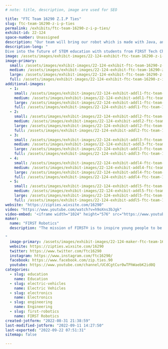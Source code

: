 ```yaml
---
# note: title, description, image are used for SEO

title: "FTC Team 16290 Z.I.P Ties"
slug: ftc-team-16290-z-i-p-ties
permalink: /exhibits/ftc-team-16290-z-i-p-ties/
exhibit-id: 22-124
space-number: Unassigned
description: "Our team will bring our robot which is made with Java, and a version of our robot made with CAD."
description-long: "	
Dive into the future of STEM education with students from FIRST Tech Challenge Team Z.I.P. Ties by experiencing a custom-designed robot that embodies this year&#039;s First Tech Challenge 2022-2023 season. Learn about what goes on to make such a unique robot. Individuals can learn about Java Coding, Computer-Aided Designing in SOLIDWORKS, and engineering a robot built by a group of middle and high school students. Individuals will have a chance to drive our robot using Logitech F310 controllers. "
image: /assets/images/exhibit-images/22-124-exhibit-ftc-team-16290-z-i-p-ties-maker-faire-robot-large.jpeg
image-primary: 
  small: /assets/images/exhibit-images/22-124-exhibit-ftc-team-16290-z-i-p-ties-maker-faire-robot-small.jpeg
  medium: /assets/images/exhibit-images/22-124-exhibit-ftc-team-16290-z-i-p-ties-maker-faire-robot-medium.jpeg
  large: /assets/images/exhibit-images/22-124-exhibit-ftc-team-16290-z-i-p-ties-maker-faire-robot-large.jpeg
  full: /assets/images/exhibit-images/22-124-exhibit-ftc-team-16290-z-i-p-ties-maker-faire-robot-full.jpeg
additional-images: 
  - 1:
    small: /assets/images/exhibit-images/22-124-exhibit-addl1-ftc-team-16290-z-i-p-ties-20220206-085559-small.jpg
    medium: /assets/images/exhibit-images/22-124-exhibit-addl1-ftc-team-16290-z-i-p-ties-20220206-085559-medium.jpg
    large: /assets/images/exhibit-images/22-124-exhibit-addl1-ftc-team-16290-z-i-p-ties-20220206-085559-large.jpg
    full: /assets/images/exhibit-images/22-124-exhibit-addl1-ftc-team-16290-z-i-p-ties-20220206-085559-full.jpg
  - 2:
    small: /assets/images/exhibit-images/22-124-exhibit-addl2-ftc-team-16290-z-i-p-ties-20220220-105520-small.jpg
    medium: /assets/images/exhibit-images/22-124-exhibit-addl2-ftc-team-16290-z-i-p-ties-20220220-105520-medium.jpg
    large: /assets/images/exhibit-images/22-124-exhibit-addl2-ftc-team-16290-z-i-p-ties-20220220-105520-large.jpg
    full: /assets/images/exhibit-images/22-124-exhibit-addl2-ftc-team-16290-z-i-p-ties-20220220-105520-full.jpg
  - 3:
    small: /assets/images/exhibit-images/22-124-exhibit-addl3-ftc-team-16290-z-i-p-ties-img-0182-small.jpg
    medium: /assets/images/exhibit-images/22-124-exhibit-addl3-ftc-team-16290-z-i-p-ties-img-0182-medium.jpg
    large: /assets/images/exhibit-images/22-124-exhibit-addl3-ftc-team-16290-z-i-p-ties-img-0182-large.jpg
    full: /assets/images/exhibit-images/22-124-exhibit-addl3-ftc-team-16290-z-i-p-ties-img-0182-full.jpg
  - 4:
    small: /assets/images/exhibit-images/22-124-exhibit-addl4-ftc-team-16290-z-i-p-ties-img-8152-small.jpg
    medium: /assets/images/exhibit-images/22-124-exhibit-addl4-ftc-team-16290-z-i-p-ties-img-8152-medium.jpg
    large: /assets/images/exhibit-images/22-124-exhibit-addl4-ftc-team-16290-z-i-p-ties-img-8152-large.jpg
    full: /assets/images/exhibit-images/22-124-exhibit-addl4-ftc-team-16290-z-i-p-ties-img-8152-full.jpg
  - 5:
    small: /assets/images/exhibit-images/22-124-exhibit-addl5-ftc-team-16290-z-i-p-ties-img-8152-3041-small.jpg
    medium: /assets/images/exhibit-images/22-124-exhibit-addl5-ftc-team-16290-z-i-p-ties-img-8152-3041-medium.jpg
    large: /assets/images/exhibit-images/22-124-exhibit-addl5-ftc-team-16290-z-i-p-ties-img-8152-3041-large.jpg
    full: /assets/images/exhibit-images/22-124-exhibit-addl5-ftc-team-16290-z-i-p-ties-img-8152-3041-full.jpg
website: "https://zipties.wixsite.com/16290"
video: "https://www.youtube.com/watch?v=h9oXns3bJgk"
video-embed: '<iframe width="1024" height="576" src="https://www.youtube.com/embed/h9oXns3bJgk?feature=oembed" frameborder="0" allow="accelerometer; autoplay; clipboard-write; encrypted-media; gyroscope; picture-in-picture" allowfullscreen title="Z.I.P Ties Freight Frenzy League Meet 1 131 Point Match"></iframe>'
maker: 
  name: "FIRST Robotics"
  description: "The mission of FIRST® is to inspire young people to be science and technology leaders and innovators, by engaging them in exciting mentor-based programs that build science, engineering, and technology skills, inspire innovation, and that foster well-rounded life capabilities including self-confidence, communication, and leadership.

"
  image-primary: /assets/images/exhibit-images/22-124-maker-ftc-team-16290-z-i-p-ties-team-logo-2-1-medium.png
  website: https://zipties.wixsite.com/16290
  twitter: https://www.twitter.com/ftc16290
  instagram: https://www.instagram.com/ftc16290/
  facebook: https://www.facebook.com/zip.ties.90
  youtube: https://www.youtube.com/channel/UCdCgtCur0wTPhWaebK2id0Q
categories: 
  - slug: education
    name: Education
  - slug: electric-vehicles
    name: Electric Vehicles
  - slug: electronics
    name: Electronics
  - slug: engineering
    name: Engineering
  - slug: first-robotics
    name: FIRST Robotics
created-jotform: "2022-08-31 21:38:59"
last-modified-jotform: "2022-09-11 14:27:50"
last-exported: "2022-09-22 07:51:31"
sitemap: false

---
```

